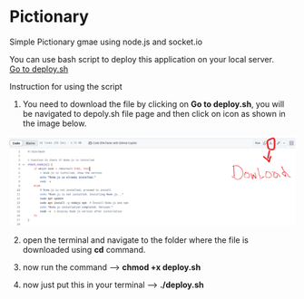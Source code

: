 # Pictionary
Simple Pictionary gmae using node.js and socket.io

You can use bash script to deploy this application on your local server.  
<a href="./deploy.sh">Go to deploy.sh</a>

Instruction  for using the script
1. You need to download the file by clicking on **Go to deploy.sh**, you will be navigated to depoly.sh file page and then click on icon as shown in the image below.  
<img src="./deploy.png"/>  

2. open the terminal and navigate to the folder where the file is downloaded using **cd** command.  

3. now run the command -->   **chmod +x deploy.sh**  

4. now just put this in your terminal -->  **./deploy.sh**  